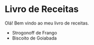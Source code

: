 # Livro de Receitas

Olá! Bem vindo ao meu livro de receitas.

- Strogonoff de Frango
- Biscoito de Goiabada
